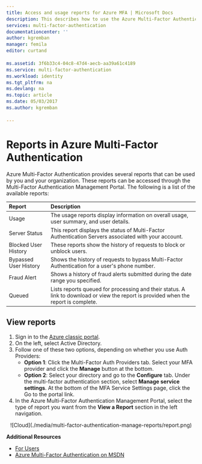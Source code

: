 ```yaml
---
title: Access and usage reports for Azure MFA | Microsoft Docs
description: This describes how to use the Azure Multi-Factor Authentication feature - reports.
services: multi-factor-authentication
documentationcenter: ''
author: kgremban
manager: femila
editor: curtand

ms.assetid: 3f6b33c4-04c8-47d4-aecb-aa39a61c4189
ms.service: multi-factor-authentication
ms.workload: identity
ms.tgt_pltfrm: na
ms.devlang: na
ms.topic: article
ms.date: 05/03/2017
ms.author: kgremban

---
```

# Reports in Azure Multi-Factor Authentication
Azure Multi-Factor Authentication provides several reports that can be used by you and your organization. These reports can be accessed through the Multi-Factor Authentication Management Portal. The following is a list of the available reports:

| Report | Description |
|:--- |:--- |
| Usage |The usage reports display information on overall usage, user summary, and user details. |
| Server Status |This report displays the status of Multi-Factor Authentication Servers associated with your account. |
| Blocked User History |These reports show the history of requests to block or unblock users. |
| Bypassed User History |Shows the history of requests to bypass Multi-Factor Authentication for a user's phone number. |
| Fraud Alert |Shows a history of fraud alerts submitted during the date range you specified. |
| Queued |Lists reports queued for processing and their status. A link to download or view the report is provided when the report is complete. |

## View reports
1. Sign in to the [Azure classic portal](https://manage.windowsazure.com).
2. On the left, select Active Directory.
3. Follow one of these two options, depending on whether you use Auth Providers:
   * **Option 1**: Click the Multi-Factor Auth Providers tab. Select your MFA provider and click the **Manage** button at the bottom.
   * **Option 2**: Select your directory and go to the **Configure** tab. Under the multi-factor authentication section, select **Manage service settings**. At the bottom of the MFA Service Settings page, click the Go to the portal link.
4. In the Azure Multi-Factor Authentication Management Portal, select the type of report you want from the **View a Report** section in the left navigation.

<center>![Cloud](./media/multi-factor-authentication-manage-reports/report.png)</center>


**Additional Resources**

* [For Users](end-user/multi-factor-authentication-end-user.md)
* [Azure Multi-Factor Authentication on MSDN](https://msdn.microsoft.com/library/azure/dn249471.aspx)
